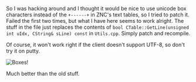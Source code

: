 So I was hacking around and I thought it would be nice to use unicode box characters instead of the `+------+` in ZNC's text tables, so I tried to patch it. Failed the first two times, but what I have here seems to work alright.
The stuff in the file just replaces the contents of `bool CTable::GetLine(unsigned int uIdx, CString& sLine) const` in `Utils.cpp`. Simply patch and recompile.

Of course, it won't work right if the client doesn't support UTF-8, so don't try it on putty.

![Boxes!](http://i.imgur.com/uLhIZ.png)

Much better than the old stuff.
